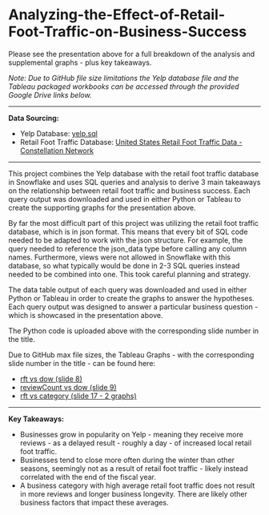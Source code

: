 # Analyzing-the-Effect-of-Retail-Foot-Traffic-on-Business-Success

Please see the presentation above for a full breakdown of the analysis and supplemental graphs - plus key takeaways.

*Note: Due to GitHub file size limitations the Yelp database file and the Tableau packaged workbooks can be accessed through the provided Google Drive links below.*

---

**Data Sourcing:**
- Yelp Database: [yelp.sql](https://drive.google.com/file/d/1_XKWzgsuMtcyuvf2OSon0wErmOe-V0uI/view?usp=sharing)
- Retail Foot Traffic Database: [United States Retail Foot Traffic Data - Constellation Network](https://app.snowflake.com/marketplace/listing/GZT1ZVTYF7/constellation-network-united-states-retail-foot-traffic-data?search=US%20state%20econ&pricing=free)

---

This project combines the Yelp database with the retail foot traffic database in Snowflake and uses SQL queries and analysis to derive 3 main takeaways on the relationship between retail foot traffic and business success. Each query output was downloaded and used in either Python or Tableau to create the supporting graphs for the presentation above.

By far the most difficult part of this project was utilizing the retail foot traffic database, which is in json format. This means that every bit of SQL code needed to be adapted to work with the json structure. For example, the query needed to reference the json_data type before calling any column names. Furthermore, views were not allowed in Snowflake with this database, so what typically would be done in 2-3 SQL queries instead needed to be combined into one. This took careful planning and strategy.

The data table output of each query was downloaded and used in either Python or Tableau in order to create the graphs to answer the hypotheses. Each query output was designed to answer a particular business question - which is showcased in the presentation above.

The Python code is uploaded above with the corresponding slide number in the title.

Due to GitHub max file sizes, the Tableau Graphs - with the corresponding slide number in the title - can be found here:
- [rft vs dow (slide 8)](https://drive.google.com/file/d/10YEJB1uIMLLUOyCaObKlR-6KDiq8gpDg/view?usp=sharing)
- [reviewCount vs dow (slide 9)](https://drive.google.com/file/d/1Fxsu2NQEjdyI5v-TuLcKb5-K0h-opuM8/view?usp=sharing)
- [rft vs category (slide 17 - 2 graphs)](https://drive.google.com/file/d/1PxRc3OeDXbYOGAYAPzSppL0PGOWK91L-/view?usp=sharing)

---

**Key Takeaways:**
- Businesses grow in popularity on Yelp - meaning they receive more reviews - as a delayed result - roughly a day - of increased local retail foot traffic.
- Businesses tend to close more often during the winter than other seasons, seemingly not as a result of retail foot traffic - likely instead correlated with the end of the fiscal year.
- A business category with high average retail foot traffic does not result in more reviews and longer business longevity. There are likely other business factors that impact these averages.

